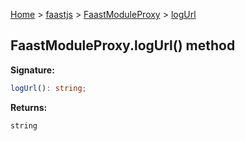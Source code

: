 [Home](./index) &gt; [faastjs](./faastjs.md) &gt; [FaastModuleProxy](./faastjs.faastmoduleproxy.md) &gt; [logUrl](./faastjs.faastmoduleproxy.logurl.md)

## FaastModuleProxy.logUrl() method


<b>Signature:</b>

```typescript
logUrl(): string;
```
<b>Returns:</b>

`string`

